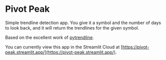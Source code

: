 # Pivot Peak

Simple trendline detection app. You give it a symbol and the number of days to look back, and it will return the trendlines for the given symbol.

Based on the excellent work of [pytrendline](https://github.com/ednunezg/pytrendline).

You can currently view this app in the Streamlit Cloud at [https://pivot-peak.streamlit.app/](https://pivot-peak.streamlit.app/).
